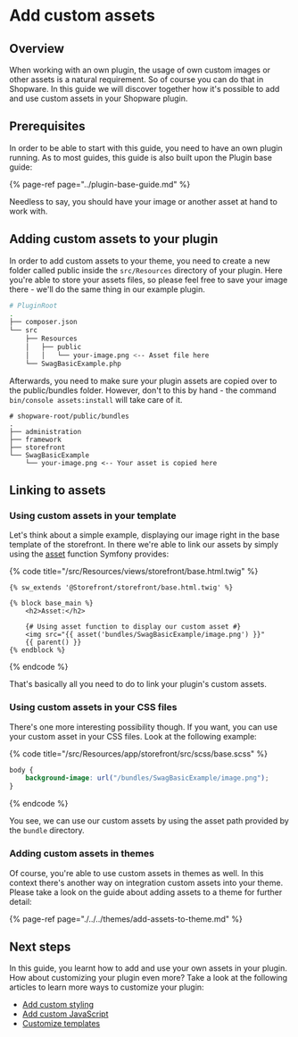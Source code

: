 # Add custom assets

## Overview

When working with an own plugin, the usage of own custom images or other assets is
a natural requirement. So of course you can do that in Shopware. In this guide we will discover together how it's 
possible to add and use custom assets in your Shopware plugin.

## Prerequisites

In order to be able to start with this guide, you need to have an own plugin running. As to most guides, this guide 
is also built upon the Plugin base guide:

{% page-ref page="../plugin-base-guide.md" %}

Needless to say, you should have your image or another asset at hand to work with.

## Adding custom assets to your plugin

In order to add custom assets to your theme, you need to create a new folder called public inside the `src/Resources` 
directory of your plugin. Here you're able to store your assets files, so please feel free to save your image there -
we'll do the same thing in our example plugin. 

```bash
# PluginRoot
.
├── composer.json
└── src
    ├── Resources
    │   ├── public
    │   │   └── your-image.png <-- Asset file here
    └── SwagBasicExample.php
```

Afterwards, you need to make sure your plugin assets are copied over to the public/bundles folder. However, don't 
to this by hand - the command `bin/console assets:install` will take care of it.

```
# shopware-root/public/bundles
.
├── administration
├── framework
├── storefront
└── SwagBasicExample
    └── your-image.png <-- Your asset is copied here
```

## Linking to assets

### Using custom assets in your template

Let's think about a simple example, displaying our image right in the base template of the storefront. In there we're
able to link our assets by simply using the [asset](https://symfony.com/doc/current/templates.html#linking-to-css-javascript-and-image-assets) 
function Symfony provides:

{% code title="<plugin root>/src/Resources/views/storefront/base.html.twig" %}
```twig
{% sw_extends '@Storefront/storefront/base.html.twig' %}

{% block base_main %}
    <h2>Asset:</h2>
    
    {# Using asset function to display our custom asset #}
    <img src="{{ asset('bundles/SwagBasicExample/image.png') }}"
    {{ parent() }}
{% endblock %}
```
{% endcode %}

That's basically all you need to do to link your plugin's custom assets.

### Using custom assets in your CSS files

There's one more interesting possibility though. If you want, you can use your custom asset in your CSS files. Look
at the following example:

{% code title="<plugin root>/src/Resources/app/storefront/src/scss/base.scss" %}
```scss
body {
    background-image: url("/bundles/SwagBasicExample/image.png");
}
```
{% endcode %}

You see, we can use our custom assets by using the asset path provided by the `bundle` directory.

### Adding custom assets in themes

Of course, you're able to use custom assets in themes as well. In this context there's another way on integration 
custom assets into your theme. Please take a look on the guide about adding assets to a theme for further detail:

{% page-ref page="./../../themes/add-assets-to-theme.md" %}

## Next steps

In this guide, you learnt how to add and use your own assets in your plugin. How about customizing your plugin even
more? Take a look at the following articles to learn more ways to customize your plugin:
* [Add custom styling](./add-custom-styling.md)
* [Add custom JavaScript](./add-custom-javascript.md)
* [Customize templates](./customize-templates.md)
